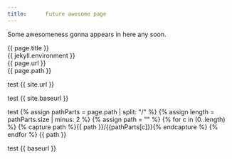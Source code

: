 ```yaml
---
title:		Future awesome page
---
```


Some awesomeness gonna appears in here any soon.

{{ page.title }}  
{{ jekyll.environment }}  
{{ page.url }}  
{{ page.path }}

test
{{ site.url }}

test
{{ site.baseurl }}

test
{% assign pathParts = page.path | split: "/" %}
{% assign length = pathParts.size | minus: 2 %}
{% assign path = "" %}
{% for c in (0..length) %}
    {% capture path %}{{ path }}/{{pathParts[c]}}{% endcapture %}
{% endfor %}
{{ path }}

test
{{ baseurl }}
